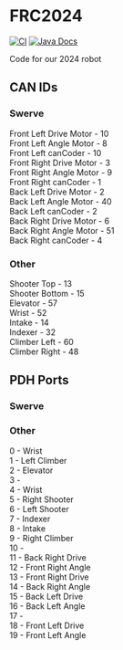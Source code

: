 # FRC2024

[![CI](https://github.com/Frc5572/FRC2024/actions/workflows/main.yml/badge.svg)](https://github.com/Frc5572/FRC2024/actions/workflows/main.yml) [![Java Docs](https://img.shields.io/badge/docs-2024-blue)](https://frc5572.github.io/FRC2024/)

Code for our 2024 robot

## CAN IDs

### Swerve

Front Left Drive Motor - 10  
Front Left Angle Motor - 8  
Front Left canCoder - 10  
Front Right Drive Motor - 3  
Front Right Angle Motor - 9  
Front Right canCoder - 1  
Back Left Drive Motor - 2  
Back Left Angle Motor - 40  
Back Left canCoder - 2  
Back Right Drive Motor - 6  
Back Right Angle Motor - 51  
Back Right canCoder - 4  

### Other

Shooter Top - 13  
Shooter Bottom - 15  
Elevator - 57  
Wrist - 52  
Intake - 14  
Indexer - 32  
Climber Left - 60  
Climber Right - 48  

## PDH Ports

### Swerve

### Other

0 - Wrist  
1 - Left Climber  
2 - Elevator  
3 -  
4 - Wrist  
5 - Right Shooter  
6 - Left Shooter  
7 - Indexer  
8 - Intake  
9 - Right Climber  
10 -  
11 - Back Right Drive  
12 - Front Right Angle  
13 - Front Right Drive  
14 - Back Right Angle  
15 - Back Left Drive  
16 - Back Left Angle  
17 -  
18 - Front Left Drive  
19 - Front Left Angle  
